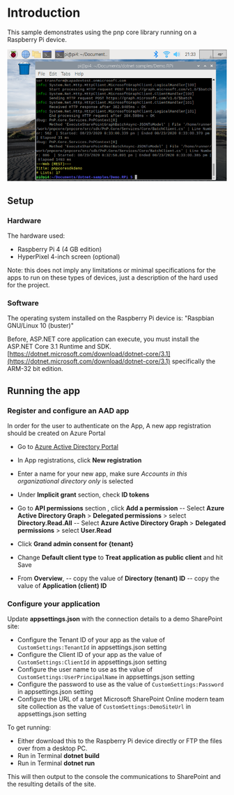 # Introduction

This sample demonstrates using the pnp core library running on a Raspberry Pi device.

![Sample Screenshot](doc-images/screenshot_pi_example.png)

## Setup

### Hardware

The hardware used:

- Raspberry Pi 4 (4 GB edition)
- HyperPixel 4-inch screen (optional)

Note: this does not imply any limitations or minimal specifications for the apps to run on these 
types of devices, just a description of the hard used for the project.

### Software

The operating system installed on the Raspberry Pi device is: "Raspbian GNU/Linux 10 (buster)"

Before, ASP.NET core application can execute, you must install the ASP.NET Core 3.1 Runtime and SDK.
[https://dotnet.microsoft.com/download/dotnet-core/3.1](https://dotnet.microsoft.com/download/dotnet-core/3.1)
specifically the ARM-32 bit edition.

## Running the app

### Register and configure an AAD app

In order for the user to authenticate on the App, A new app registration should be created on Azure Portal

- Go to [Azure Active Directory Portal](https://aad.portal.azure.com)

- In App registrations, click __New registration__

- Enter a name for your new app, make sure *Accounts in this organizational directory only* is selected

- Under __Implicit grant__ section, check __ID tokens__

- Go to __API permissions__ section , click __Add a permission__
-- Select __Azure Active Directory Graph__ > __Delegated permissions__ > select __Directory.Read.All__
-- Select __Azure Active Directory Graph__ > __Delegated permissions__ > select __User.Read__

- Click __Grand admin consent for {tenant}__

- Change __Default client type__ to __Treat application as public client__ and hit Save 

- From __Overview__,
-- copy the value of __Directory (tenant) ID__
-- copy the value of __Application (client) ID__

### Configure your application

Update **appsettings.json** with the connection details to a demo SharePoint site:

- Configure the Tenant ID of your app as the value of `CustomSettings:TenantId` in appsettings.json setting
- Configure the Client ID of your app as the value of `CustomSettings:ClientId` in appsettings.json setting
- Configure the user name to use as the value of `CustomSettings:UserPrincipalName` in appsettings.json setting
- Configure the password to use as the value of `CustomSettings:Password` in appsettings.json setting
- Configure the URL of a target Microsoft SharePoint Online modern team site collection as the value of `CustomSettings:DemoSiteUrl` in appsettings.json setting

To get running:

- Either download this to the Raspberry Pi device directly or FTP the files over from a desktop PC.
- Run in Terminal **dotnet build**
- Run in Terminal **dotnet run**

This will then output to the console the communications to SharePoint and the resulting details of the site.